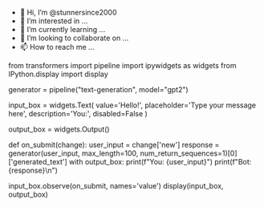 - 👋 Hi, I’m @stunnersince2000
- 👀 I’m interested in ...
- 🌱 I’m currently learning ...
- 💞️ I’m looking to collaborate on ...
- 📫 How to reach me ...

from transformers import pipeline
import ipywidgets as widgets
from IPython.display import display

generator = pipeline("text-generation", model="gpt2")

input_box = widgets.Text(
    value='Hello!',
    placeholder='Type your message here',
    description='You:',
    disabled=False
)

output_box = widgets.Output()

def on_submit(change):
    user_input = change['new']
    response = generator(user_input, max_length=100, num_return_sequences=1)[0]['generated_text']
    with output_box:
        print(f"You: {user_input}")
        print(f"Bot: {response}\n")

input_box.observe(on_submit, names='value')
display(input_box, output_box)
<!---
stunnersince2000/stunnersince2000 is a ✨ special ✨ repository because its `README.md` (this file) appears on your GitHub profile.
You can click the Preview link to take a look at your changes.
--->
